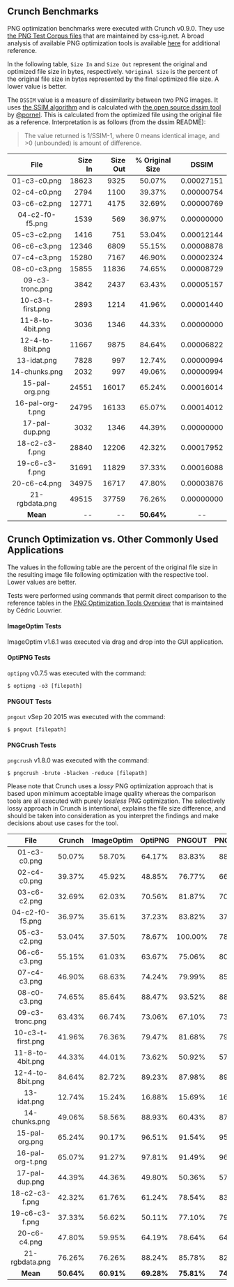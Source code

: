## Crunch Benchmarks

PNG optimization benchmarks were executed with Crunch v0.9.0.  They use [the PNG Test Corpus files](http://css-ig.net/images/png-test-corpus.zip) that are maintained by css-ig.net.  A broad analysis of available PNG optimization tools is available [here](http://css-ig.net/png-tools-overview) for additional reference.

In the following table, `Size In` and `Size Out` represent the original and optimized file size in bytes, respectively.  `%Original Size` is the percent of the original file size in bytes represented by the final optimized file size.  A lower value is better.

The `DSSIM` value is a measure of dissimilarity between two PNG images. It uses [the SSIM algorithm](https://ece.uwaterloo.ca/%7Ez70wang/research/ssim/) and is calculated with [the open source dssim tool](https://github.com/pornel/dssim) by [@pornel](https://github.com/pornel).  This is calculated from the optimized file using the original file as a reference.  Interpretation is as follows (from the dssim README):

> The value returned is 1/SSIM-1, where 0 means identical image, and >0 (unbounded) is amount of difference.


| File                | Size In      | Size Out         |  % Original Size   |  DSSIM         |
| :-----------------: | ------------:| ----------------:| :----------------: | :------------: |
| 01-c3-c0.png        |  18623       |  9325            |  50.07%            |  0.00027151    |
| 02-c4-c0.png        |  2794        |  1100            |  39.37%            |  0.00000754    |
| 03-c6-c2.png        |  12771       |  4175            |  32.69%            |  0.00000769    |
| 04-c2-f0-f5.png     |  1539        |  569             |  36.97%            |  0.00000000    |
| 05-c3-c2.png        |  1416        |  751             |  53.04%            |  0.00012144    |
| 06-c6-c3.png        |  12346       |  6809            |  55.15%            |  0.00008878    |
| 07-c4-c3.png        |  15280       |  7167            |  46.90%            |  0.00002324    |
| 08-c0-c3.png        |  15855       |  11836           |  74.65%            |  0.00008729    |
| 09-c3-tronc.png     |  3842        |  2437            |  63.43%            |  0.00005157    |
| 10-c3-t-first.png   |  2893        |  1214            |  41.96%            |  0.00001440    |
| 11-8-to-4bit.png    |  3036        |  1346            |  44.33%            |  0.00000000    |
| 12-4-to-8bit.png    |  11667       |  9875            |  84.64%            |  0.00006822    |
| 13-idat.png         |  7828        |   997            |  12.74%            |  0.00000994    |
| 14-chunks.png       |  2032        |   997            |  49.06%            |  0.00000994    |
| 15-pal-org.png      |  24551       |  16017           |  65.24%            |  0.00016014    |
| 16-pal-org-t.png    |  24795       |  16133           |  65.07%            |  0.00014012    |
| 17-pal-dup.png      |  3032        |  1346            |  44.39%            |  0.00000000    |
| 18-c2-c3-f.png      |  28840       |  12206           |  42.32%            |  0.00017952    |
| 19-c6-c3-f.png      |  31691       |  11829           |  37.33%            |  0.00016088    |
| 20-c6-c4.png        |  34975       |  16717           |  47.80%            |  0.00003876    |
| 21-rgbdata.png      |  49515       |  37759           |  76.26%            |  0.00000000    |
| **Mean**            |     --       |   --             |  **50.64%**        |  --            |


## Crunch Optimization vs. Other Commonly Used Applications

The values in the following table are the percent of the original file size in the resulting image file following optimization with the respective tool.  Lower values are better.

Tests were performed using commands that permit direct comparison to the reference tables in the [PNG Optimization Tools Overview](http://css-ig.net/png-tools-overview) that is maintained by Cédric Louvrier.

#### ImageOptim Tests

ImageOptim v1.6.1 was executed via drag and drop into the GUI application.

#### OptiPNG Tests

`optipng` v0.7.5 was executed with the command:

```
$ optipng -o3 [filepath]
```

#### PNGOUT Tests

`pngout` vSep 20 2015 was executed with the command:

```
$ pngout [filepath]
```

#### PNGCrush Tests

`pngcrush` v1.8.0 was executed with the command:

```
$ pngcrush -brute -blacken -reduce [filepath]
```

Please note that Crunch uses a *lossy* PNG optimization approach that is based upon minimum acceptable image quality whereas the comparison tools are all executed with purely *lossless* PNG optimization.  The selectively lossy approach in Crunch is intentional, explains the file size difference, and should be taken into consideration as you interpret the findings and make decisions about use cases for the tool.


| File                | Crunch        | ImageOptim       |  OptiPNG            |  PNGOUT       | PNGCrush    |
| :-----------------: | :------------:| :---------------:| :----------------: | :------------: | :---------: |
| 01-c3-c0.png        |  50.07%       |  58.70%          |  64.17%            |   83.83%       |  88.35%     |
| 02-c4-c0.png        |  39.37%       |  45.92%          |  48.85%            |   76.77%       |  66.00%     |
| 03-c6-c2.png        |  32.69%       |  62.03%          |  70.56%            |   81.87%       |  70.60%     |
| 04-c2-f0-f5.png     |  36.97%       |  35.61%          |  37.23%            |   83.82%       |  37.17%     |
| 05-c3-c2.png        |  53.04%       |  37.50%          |  78.67%            |   100.00%      |  78.53%     |
| 06-c6-c3.png        |  55.15%       |  61.03%          |  63.67%            |   75.06%       |  80.77%     |
| 07-c4-c3.png        |  46.90%       |  68.63%          |  74.24%            |   79.99%       |  85.62%     |
| 08-c0-c3.png        |  74.65%       |  85.64%          |  88.47%            |   93.52%       |  88.49%     |
| 09-c3-tronc.png     |  63.43%       |  66.74%          |  73.06%            |   67.10%       |  73.19%     |
| 10-c3-t-first.png   |  41.96%       |  76.36%          |  79.47%            |   81.68%       |  79.47%     |
| 11-8-to-4bit.png    |  44.33%       |  44.01%          |  73.62%            |   50.92%       |  57.35%     |
| 12-4-to-8bit.png    |  84.64%       |  82.72%          |  89.23%            |   87.98%       |  89.23%     |
| 13-idat.png         |  12.74%       |  15.24%          |  16.88%            |   15.69%       |  16.88%     |
| 14-chunks.png       |  49.06%       |  58.56%          |  88.93%            |   60.43%       |  87.70%     |
| 15-pal-org.png      |  65.24%       |  90.17%          |  96.51%            |   91.54%       |  95.65%     |
| 16-pal-org-t.png    |  65.07%       |  91.27%          |  97.81%            |   91.49%       |  96.97%     |
| 17-pal-dup.png      |  44.39%       |  44.36%          |  49.80%            |   50.36%       |  57.85%     |
| 18-c2-c3-f.png      |  42.32%       |  61.76%          |  61.24%            |   78.54%       |  83.42%     |
| 19-c6-c3-f.png      |  37.33%       |  56.62%          |  50.11%            |   77.10%       |  79.23%     |
| 20-c6-c4.png        |  47.80%       |  59.95%          |  64.19%            |   78.64%       |  64.31%     |
| 21-rgbdata.png      |  76.26%       |  76.26%          |  88.24%            |   85.78%       |  82.53%     |
| **Mean**            |  **50.64%**   |   **60.91%**     |  **69.28%**        |  **75.81%**    | **74.25%**  |
